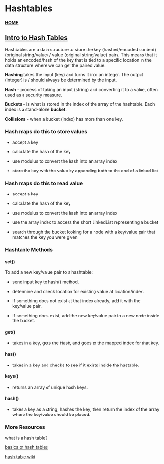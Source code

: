 # Hashtables

#### [HOME](https://cesarderio.github.io/reading-notes/)

## [Intro to Hash Tables](https://codefellows.github.io/common_curriculum/data_structures_and_algorithms/Code_401/class-30/resources/Hashtables.html)

Hashtables are a data structure to store the key (hashed/encoded content)(original string/value) / value (original string/value) pairs. This means that it holds an encoded/hash of the key that is tied to a specific location in the data structure where we can get the paired value.

**Hashing** takes the input (key) and turns it into an integer. The output (integer) is / should always be determined by the input.

**Hash** - process of taking an input (string) and converting it to a value, often used as a security measure.

**Buckets** - is what is stored in the index of the array of the hashtable. Each index is a stand-alone **bucket**.

**Collisions** - when a bucket (index) has more than one key.

### Hash maps do this to store values

* accept a key

* calculate the hash of the key

* use modulus to convert the hash into an array index

* store the key with the value by appending both to the end of a linked list

### Hash maps do this to read value

* accept a key

* calculate the hash of the key

* use modulus to convert the hash into an array index

* use the array index to access the short LinkedList representing a bucket

* search through the bucket looking for a node with a key/value pair that matches the key you were given

### Hashtable Methods

#### **set()**

To add a new key/value pair to a hashtable:

* send input key to hash() method.

* determine and check location for existing value at location/index.

* If something does not exist at that index already, add it with the key/value pair.

* If something does exist, add the new key/value pair to a new node inside the bucket.

#### **get()**

* takes in a key, gets the Hash, and goes to the mapped index for that key.

#### **has()**

* takes in a key and checks to see if it exists inside the hastable.

#### **keys()**

* returns an array of unique hash keys.

#### **hash()**

* takes a key as a string, hashes the key, then return the index of the array where the key/value should be placed.

### More Resources

[what is a hash table?](https://www.youtube.com/watch?v=MfhjkfocRR0)

[basics of hash tables](https://www.hackerearth.com/practice/data-structures/hash-tables/basics-of-hash-tables/tutorial/)

[hash table wiki](https://en.wikipedia.org/wiki/Hash_table)
